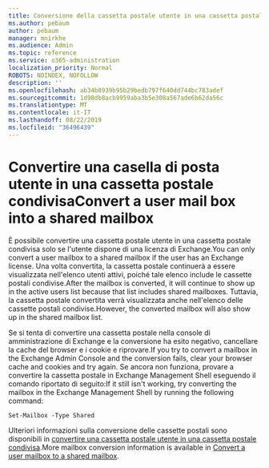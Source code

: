 ```yaml
---
title: Conversione della cassetta postale utente in una cassetta postale condivisa?
ms.author: pebaum
author: pebaum
manager: mnirkhe
ms.audience: Admin
ms.topic: reference
ms.service: o365-administration
localization_priority: Normal
ROBOTS: NOINDEX, NOFOLLOW
description: ''
ms.openlocfilehash: ab34b8939b95b29bedb797f640dd744bc783adef
ms.sourcegitcommit: 1d98db8acb9959aba3b5e308a567ade6b62da56c
ms.translationtype: MT
ms.contentlocale: it-IT
ms.lasthandoff: 08/22/2019
ms.locfileid: "36496439"
---
```

# <a name="convert-a-user-mail-box-into-a-shared-mailbox"></a><span data-ttu-id="e326f-102">Convertire una casella di posta utente in una cassetta postale condivisa</span><span class="sxs-lookup"><span data-stu-id="e326f-102">Convert a user mail box into a shared mailbox</span></span>

<span data-ttu-id="e326f-103">È possibile convertire una cassetta postale utente in una cassetta postale condivisa solo se l'utente dispone di una licenza di Exchange.</span><span class="sxs-lookup"><span data-stu-id="e326f-103">You can only convert a user mailbox to a shared mailbox if the user has an Exchange license.</span></span> <span data-ttu-id="e326f-104">Una volta convertita, la cassetta postale continuerà a essere visualizzata nell'elenco utenti attivi, poiché tale elenco include le cassette postali condivise.</span><span class="sxs-lookup"><span data-stu-id="e326f-104">After the mailbox is converted, it will continue to show up in the active users list because that list includes shared mailboxes.</span></span> <span data-ttu-id="e326f-105">Tuttavia, la cassetta postale convertita verrà visualizzata anche nell'elenco delle cassette postali condivise.</span><span class="sxs-lookup"><span data-stu-id="e326f-105">However, the converted mailbox will also show up in the shared mailbox list.</span></span> 
  
<span data-ttu-id="e326f-106">Se si tenta di convertire una cassetta postale nella console di amministrazione di Exchange e la conversione ha esito negativo, cancellare la cache del browser e i cookie e riprovare.</span><span class="sxs-lookup"><span data-stu-id="e326f-106">If you try to convert a mailbox in the Exchange Admin Console and the conversion fails, clear your browser cache and cookies and try again.</span></span> <span data-ttu-id="e326f-107">Se ancora non funziona, provare a convertire la cassetta postale in Exchange Management Shell eseguendo il comando riportato di seguito:</span><span class="sxs-lookup"><span data-stu-id="e326f-107">If it still isn't working, try converting the mailbox in the Exchange Management Shell by running the following command:</span></span>
  
```
Set-Mailbox -Type Shared
```

<span data-ttu-id="e326f-108">Ulteriori informazioni sulla conversione delle cassette postali sono disponibili in [convertire una cassetta postale utente in una cassetta postale condivisa](https://docs.microsoft.com/office365/admin/email/convert-user-mailbox-to-shared-mailbox).</span><span class="sxs-lookup"><span data-stu-id="e326f-108">More mailbox conversion information is available in [Convert a user mailbox to a shared mailbox](https://docs.microsoft.com/office365/admin/email/convert-user-mailbox-to-shared-mailbox).</span></span>
  
